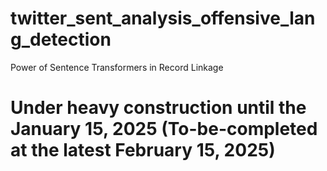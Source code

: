 # twitter_sent_analysis_offensive_lang_detection

Power of Sentence Transformers in Record Linkage

# Under heavy construction until the January 15, 2025 (To-be-completed at the latest February 15, 2025)

